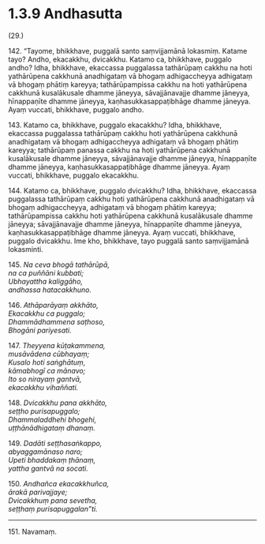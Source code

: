 

# 1.3.9 Andhasutta




(29.)

142\. “Tayome, bhikkhave, puggalā santo saṃvijjamānā lokasmiṃ. Katame tayo? Andho, ekacakkhu, dvicakkhu. Katamo ca, bhikkhave, puggalo andho? Idha, bhikkhave, ekaccassa puggalassa tathārūpaṃ cakkhu na hoti yathārūpena cakkhunā anadhigataṃ vā bhogaṃ adhigaccheyya adhigataṃ vā bhogaṃ phātiṃ kareyya; tathārūpampissa cakkhu na hoti yathārūpena cakkhunā kusalākusale dhamme jāneyya, sāvajjānavajje dhamme jāneyya, hīnappaṇīte dhamme jāneyya, kaṇhasukkasappaṭibhāge dhamme jāneyya. Ayaṃ vuccati, bhikkhave, puggalo andho.

143\. Katamo ca, bhikkhave, puggalo ekacakkhu? Idha, bhikkhave, ekaccassa puggalassa tathārūpaṃ cakkhu hoti yathārūpena cakkhunā anadhigataṃ vā bhogaṃ adhigaccheyya adhigataṃ vā bhogaṃ phātiṃ kareyya; tathārūpaṃ panassa cakkhu na hoti yathārūpena cakkhunā kusalākusale dhamme jāneyya, sāvajjānavajje dhamme jāneyya, hīnappaṇīte dhamme jāneyya, kaṇhasukkasappaṭibhāge dhamme jāneyya. Ayaṃ vuccati, bhikkhave, puggalo ekacakkhu.

144\. Katamo ca, bhikkhave, puggalo dvicakkhu? Idha, bhikkhave, ekaccassa puggalassa tathārūpaṃ cakkhu hoti yathārūpena cakkhunā anadhigataṃ vā bhogaṃ adhigaccheyya, adhigataṃ vā bhogaṃ phātiṃ kareyya; tathārūpampissa cakkhu hoti yathārūpena cakkhunā kusalākusale dhamme jāneyya; sāvajjānavajje dhamme jāneyya, hīnappaṇīte dhamme jāneyya, kaṇhasukkasappaṭibhāge dhamme jāneyya. Ayaṃ vuccati, bhikkhave, puggalo dvicakkhu. Ime kho, bhikkhave, tayo puggalā santo saṃvijjamānā lokasminti.

145\. _Na ceva bhogā tathārūpā,_  
_na ca puññāni kubbati;_  
_Ubhayattha kaliggāho,_  
_andhassa hatacakkhuno._  


146\. _Athāparāyaṃ akkhāto,_  
_Ekacakkhu ca puggalo;_  
_Dhammādhammena saṭhoso,_  
_Bhogāni pariyesati._  


147\. _Theyyena kūṭakammena,_  
_musāvādena cūbhayaṃ;_  
_Kusalo hoti saṅghātuṃ,_  
_kāmabhogī ca mānavo;_  
_Ito so nirayaṃ gantvā,_  
_ekacakkhu vihaññati._  


148\. _Dvicakkhu pana akkhāto,_  
_seṭṭho purisapuggalo;_  
_Dhammaladdhehi bhogehi,_  
_uṭṭhānādhigataṃ dhanaṃ._  


149\. _Dadāti seṭṭhasaṅkappo,_  
_abyaggamānaso naro;_  
_Upeti bhaddakaṃ ṭhānaṃ,_  
_yattha gantvā na socati._  


150\. _Andhañca ekacakkhuñca,_  
_ārakā parivajjaye;_  
_Dvicakkhuṃ pana sevetha,_  
_seṭṭhaṃ purisapuggalan”ti._  


---

151\. Navamaṃ.





